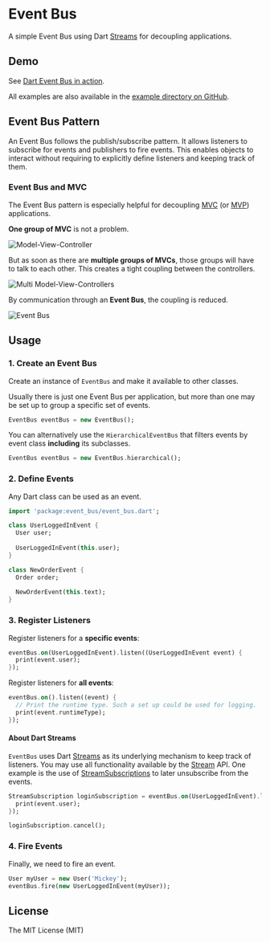 # Event Bus

A simple Event Bus using Dart [Streams](https://api.dartlang.org/apidocs/channels/stable/dartdoc-viewer/dart:async.Stream) 
for decoupling applications.


## Demo

See [Dart Event Bus in action](http://code.makery.ch/library/dart-event-bus/).

All examples are also available in the [example directory on GitHub](https://github.com/marcojakob/dart-event-bus/tree/master/example).


## Event Bus Pattern

An Event Bus follows the publish/subscribe pattern. It allows listeners to 
subscribe for events and publishers to fire events. This enables objects to
interact without requiring to explicitly define listeners and keeping track of
them.


### Event Bus and MVC

The Event Bus pattern is especially helpful for decoupling [MVC](http://wikipedia.org/wiki/Model_View_Controller) 
(or [MVP](http://wikipedia.org/wiki/Model_View_Presenter)) applications.

**One group of MVC** is not a problem.

![Model-View-Controller](https://raw.githubusercontent.com/marcojakob/dart-event-bus/master/doc/mvc.png)

But as soon as there are **multiple groups of MVCs**, those groups will have to talk
to each other. This creates a tight coupling between the controllers.

![Multi Model-View-Controllers](https://raw.githubusercontent.com/marcojakob/dart-event-bus/master/doc/mvc-multi.png)

By communication through an **Event Bus**, the coupling is reduced.

![Event Bus](https://raw.githubusercontent.com/marcojakob/dart-event-bus/master/doc/event-bus.png)


## Usage


### 1. Create an Event Bus

Create an instance of `EventBus` and make it available to other classes.

Usually there is just one Event Bus per application, but more than one may be 
set up to group a specific set of events.

```dart
EventBus eventBus = new EventBus();
```

You can alternatively use the `HierarchicalEventBus` that filters events by 
event class **including** its subclasses. 

```dart
EventBus eventBus = new EventBus.hierarchical();
```


### 2. Define Events

Any Dart class can be used as an event.

```dart
import 'package:event_bus/event_bus.dart';

class UserLoggedInEvent {
  User user;
  
  UserLoggedInEvent(this.user);
}

class NewOrderEvent {
  Order order;
  
  NewOrderEvent(this.text);
}
```


### 3. Register Listeners

Register listeners for a **specific events**: 

```dart
eventBus.on(UserLoggedInEvent).listen((UserLoggedInEvent event) {
  print(event.user);
});
```

Register listeners for **all events**:

```dart
eventBus.on().listen((event) {
  // Print the runtime type. Such a set up could be used for logging.
  print(event.runtimeType); 
});
```


#### About Dart Streams

`EventBus` uses Dart [Streams](https://api.dartlang.org/apidocs/channels/stable/dartdoc-viewer/dart:async.Stream)
as its underlying mechanism to keep track of listeners. You may use all 
functionality available by the [Stream](https://api.dartlang.org/apidocs/channels/stable/dartdoc-viewer/dart:async.Stream)
API. One example is the use of [StreamSubscriptions](https://api.dartlang.org/apidocs/channels/stable/dartdoc-viewer/dart:async.StreamSubscription)
to later unsubscribe from the events.

```dart
StreamSubscription loginSubscription = eventBus.on(UserLoggedInEvent).listen((UserLoggedInEvent event) {
  print(event.user);	
});

loginSubscription.cancel();
```


### 4. Fire Events

Finally, we need to fire an event.

```dart
User myUser = new User('Mickey');
eventBus.fire(new UserLoggedInEvent(myUser));
```


## License

The MIT License (MIT)